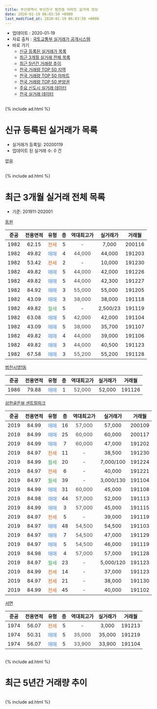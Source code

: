```yaml
---
title: 부산광역시 부산진구 범전동 아파트 실거래 정보
date: 2020-01-19 06:03:50 +0900
last_modified_at: 2020-01-19 06:03:50 +0900
---
```


* 업데이트 : 2020-01-19
* 자료 출처 : [국토교통부 실거래가 공개시스템](http://rt.molit.go.kr)
* 바로 가기
    * [신규 등록된 실거래가 목록](#신규-등록된-실거래가-목록)
    * [최근 3개월 실거래 전체 목록](#최근-3개월-실거래-전체-목록)
    * [최근 5년간 거래량 추이](#최근-5년간-거래량-추이)
    * [전국 거래량 TOP 50 지역](https://apt-info.github.io/apt-trade-info/최근-3개월-전국에서-가장-거래가-많이-발생한-지역)
    * [전국 거래량 TOP 50 아파트](https://apt-info.github.io/apt-trade-info/최근-3개월-전국에서-가장-거래가-많이-발생한-아파트)
    * [전국 거래량 TOP 50 분양권](https://apt-info.github.io/apt-trade-info/최근-3개월-전국에서-가장-거래가-많이-발생한-분양권)
    * [주요 신도시 실거래 데이터](https://apt-info.github.io/apt-trade-info/주요-신도시)
    * [전국 실거래 데이터](https://apt-info.github.io/apt-trade-info/전국)
<br>
{% include ad.html %}
<br>

# 신규 등록된 실거래가 목록
* 실거래가 등록일: 20200119
* 업데이트 된 실거래 수: 0 건

없음

<br>
{% include ad.html %}
<br>

# 최근 3개월 실거래 전체 목록
* 기준: 201911-202001


[동원](https://search.naver.com/search.naver?query=%EB%B6%80%EC%82%B0%EA%B4%91%EC%97%AD%EC%8B%9C+%EB%B6%80%EC%82%B0%EC%A7%84%EA%B5%AC+%EB%B2%94%EC%A0%84%EB%8F%99+%EB%8F%99%EC%9B%90)

|준공|전용면적|유형|층|역대최고가|실거래가|거래월|
|:---:|:---:|:---:|:---:|:---:|:---:|:---:|
|1982|62.15|<span style="color:#ff5a00">전세</span>|5|<span style="color:#444444">-</span>|7,000|200116|
|1982|49.82|<span style="color:#4285f3">매매</span>|4|<span style="color:#444444">44,000</span>|44,000|191203|
|1982|53.42|<span style="color:#ff5a00">전세</span>|2|<span style="color:#444444">-</span>|10,000|191230|
|1982|49.82|<span style="color:#4285f3">매매</span>|5|<span style="color:#444444">44,000</span>|42,000|191226|
|1982|49.82|<span style="color:#4285f3">매매</span>|5|<span style="color:#444444">44,000</span>|42,300|191227|
|1982|84.92|<span style="color:#4285f3">매매</span>|3|<span style="color:#444444">55,000</span>|55,000|191205|
|1982|43.09|<span style="color:#4285f3">매매</span>|3|<span style="color:#444444">38,000</span>|38,000|191118|
|1982|49.82|<span style="color:#34a853">월세</span>|5|<span style="color:#444444">-</span>|2,500/23|191119|
|1982|63.08|<span style="color:#4285f3">매매</span>|5|<span style="color:#444444">42,000</span>|42,000|191104|
|1982|43.09|<span style="color:#4285f3">매매</span>|5|<span style="color:#444444">38,000</span>|35,700|191107|
|1982|49.82|<span style="color:#4285f3">매매</span>|4|<span style="color:#444444">44,000</span>|39,000|191106|
|1982|49.82|<span style="color:#4285f3">매매</span>|3|<span style="color:#444444">44,000</span>|40,500|191123|
|1982|67.58|<span style="color:#4285f3">매매</span>|3|<span style="color:#444444">55,200</span>|55,200|191128|

[범전시영1동](https://search.naver.com/search.naver?query=%EB%B6%80%EC%82%B0%EA%B4%91%EC%97%AD%EC%8B%9C+%EB%B6%80%EC%82%B0%EC%A7%84%EA%B5%AC+%EB%B2%94%EC%A0%84%EB%8F%99+%EB%B2%94%EC%A0%84%EC%8B%9C%EC%98%811%EB%8F%99)

|준공|전용면적|유형|층|역대최고가|실거래가|거래월|
|:---:|:---:|:---:|:---:|:---:|:---:|:---:|
|1986|79.88|<span style="color:#4285f3">매매</span>|1|<span style="color:#444444">52,000</span>|52,000|191126|

[삼한골든뷰 센트럴파크](https://search.naver.com/search.naver?query=%EB%B6%80%EC%82%B0%EA%B4%91%EC%97%AD%EC%8B%9C+%EB%B6%80%EC%82%B0%EC%A7%84%EA%B5%AC+%EB%B2%94%EC%A0%84%EB%8F%99+%EC%82%BC%ED%95%9C%EA%B3%A8%EB%93%A0%EB%B7%B0+%EC%84%BC%ED%8A%B8%EB%9F%B4%ED%8C%8C%ED%81%AC)

|준공|전용면적|유형|층|역대최고가|실거래가|거래월|
|:---:|:---:|:---:|:---:|:---:|:---:|:---:|
|2019|84.99|<span style="color:#4285f3">매매</span>|16|<span style="color:#444444">57,000</span>|57,000|200109|
|2019|84.99|<span style="color:#4285f3">매매</span>|25|<span style="color:#444444">60,000</span>|60,000|200117|
|2019|84.99|<span style="color:#4285f3">매매</span>|7|<span style="color:#444444">60,000</span>|47,000|191202|
|2019|84.97|<span style="color:#ff5a00">전세</span>|11|<span style="color:#444444">-</span>|38,500|191230|
|2019|84.99|<span style="color:#34a853">월세</span>|20|<span style="color:#444444">-</span>|7,000/100|191224|
|2019|84.97|<span style="color:#ff5a00">전세</span>|6|<span style="color:#444444">-</span>|40,000|191221|
|2019|84.97|<span style="color:#34a853">월세</span>|39|<span style="color:#444444">-</span>|3,000/130|191104|
|2019|84.99|<span style="color:#4285f3">매매</span>|31|<span style="color:#444444">60,000</span>|45,000|191108|
|2019|84.98|<span style="color:#4285f3">매매</span>|44|<span style="color:#444444">57,000</span>|52,000|191113|
|2019|84.99|<span style="color:#4285f3">매매</span>|3|<span style="color:#444444">57,000</span>|45,000|191115|
|2019|84.97|<span style="color:#ff5a00">전세</span>|5|<span style="color:#444444">-</span>|39,000|191119|
|2019|84.97|<span style="color:#4285f3">매매</span>|48|<span style="color:#444444">54,500</span>|54,500|191103|
|2019|84.97|<span style="color:#4285f3">매매</span>|7|<span style="color:#444444">54,500</span>|47,000|191129|
|2019|84.97|<span style="color:#4285f3">매매</span>|5|<span style="color:#444444">54,500</span>|46,000|191119|
|2019|84.98|<span style="color:#4285f3">매매</span>|4|<span style="color:#444444">57,000</span>|57,000|191128|
|2019|84.97|<span style="color:#34a853">월세</span>|23|<span style="color:#444444">-</span>|5,000/120|191123|
|2019|84.99|<span style="color:#ff5a00">전세</span>|14|<span style="color:#444444">-</span>|37,000|191123|
|2019|84.97|<span style="color:#ff5a00">전세</span>|21|<span style="color:#444444">-</span>|38,000|191130|
|2019|84.99|<span style="color:#ff5a00">전세</span>|45|<span style="color:#444444">-</span>|40,000|191102|

[서면](https://search.naver.com/search.naver?query=%EB%B6%80%EC%82%B0%EA%B4%91%EC%97%AD%EC%8B%9C+%EB%B6%80%EC%82%B0%EC%A7%84%EA%B5%AC+%EB%B2%94%EC%A0%84%EB%8F%99+%EC%84%9C%EB%A9%B4)

|준공|전용면적|유형|층|역대최고가|실거래가|거래월|
|:---:|:---:|:---:|:---:|:---:|:---:|:---:|
|1974|56.07|<span style="color:#ff5a00">전세</span>|5|<span style="color:#444444">-</span>|3,000|191213|
|1974|50.31|<span style="color:#4285f3">매매</span>|5|<span style="color:#444444">35,000</span>|35,000|191219|
|1974|56.07|<span style="color:#4285f3">매매</span>|5|<span style="color:#444444">33,900</span>|33,900|191104|


<br>
{% include ad.html %}
<br>

# 최근 5년간 거래량 추이


<div style="width:100%;">
    <canvas id="deal_progress" height="200"></canvas>
</div>

<script>
new Chart(document.getElementById("deal_progress"), {
    type: 'line',
    data: {
        labels: ['201501','201502','201503','201504','201505','201506','201507','201508','201509','201510','201511','201512','201601','201602','201603','201604','201605','201606','201607','201608','201609','201610','201611','201612','201701','201702','201703','201704','201705','201706','201707','201708','201709','201710','201711','201712','201801','201802','201803','201804','201805','201806','201807','201808','201809','201810','201811','201812','201901','201902','201903','201904','201905','201906','201907','201908','201909','201910','201911','201912','202001'],
        datasets: [{
            label: '매매',
            pointRadius: 1,
            data: [1, 4, 1, 4, 1, 1, 3, 4, 0, 2, 0, 2, 0, 1, 2, 3, 3, 2, 3, 5, 0, 5, 4, 2, 5, 9, 5, 3, 3, 5, 2, 5, 6, 2, 1, 2, 7, 4, 13, 7, 14, 7, 6, 6, 7, 10, 13, 9, 25, 22, 28, 27, 33, 39, 42, 58, 21, 12, 15, 6, 2],
            borderColor: "rgba(255, 201, 14, 1)",
            backgroundColor: "rgba(255, 201, 14, 0.5)",
            fill: false,
            lineTension: 0
        },{
            label: '전월세',
            pointRadius: 1,
            data: [0, 0, 0, 2, 1, 1, 0, 1, 2, 2, 1, 0, 0, 1, 2, 1, 2, 1, 2, 1, 2, 0, 3, 3, 2, 2, 6, 6, 2, 1, 3, 1, 3, 4, 1, 2, 0, 1, 6, 4, 4, 0, 0, 0, 1, 1, 1, 0, 0, 1, 0, 3, 16, 37, 52, 51, 15, 14, 7, 5, 1],
            borderColor: "rgba(0, 141, 185, 1)",
            backgroundColor: "rgba(0, 141, 185, 0.5)",
            fill: false,
            lineTension: 0
        }
        ]
    },
    options: {
        responsive: true,
        title: {
            display: false
        },
        tooltips: {
            mode: 'index',
            intersect: false
        },
        hover: {
            mode: 'nearest',
            intersect: true
        },
        scales: {
            xAxes: [{
                display: true,
                scaleLabel: {
                    display: true,
                    labelString: '년/월'
                }
            }],
            yAxes: [{
                display: true,
                ticks: {
                    suggestedMin: 0,
                },
                scaleLabel: {
                    display: true,
                    labelString: '실거래 수'
                }
            }]
        }
    }
});

</script>


<br>
{% include ad.html %}
<br>

